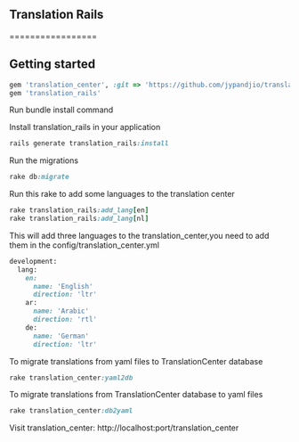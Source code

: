 ## Translation Rails
=================

## Getting started

```ruby
gem 'translation_center', :git => 'https://github.com/jypandjio/translation_center'
gem 'translation_rails'
```

Run bundle install command

Install translation_rails in your application

```ruby
rails generate translation_rails:install
```

Run the migrations

```ruby
rake db:migrate
```

Run this rake to add some languages to the translation center

```ruby
rake translation_rails:add_lang[en]
rake translation_rails:add_lang[nl]
```

This will add three languages to the translation_center,you need to add them in the config/translation_center.yml

```ruby
development:
  lang:
    en: 
      name: 'English'
      direction: 'ltr'
    ar:
      name: 'Arabic'
      direction: 'rtl'
    de:
      name: 'German'
      direction: 'ltr'
```

To migrate translations from yaml files to TranslationCenter database

```ruby
rake translation_center:yaml2db
```

To migrate translations from TranslationCenter database to yaml files

```ruby
rake translation_center:db2yaml
```

Visit translation_center: http://localhost:port/translation_center
